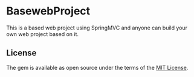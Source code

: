 # BasewebProject
This is a based web project using SpringMVC and anyone can build your own web project based on it.

## License

The gem is available as open source under the terms of the [MIT License](http://opensource.org/licenses/MIT).

